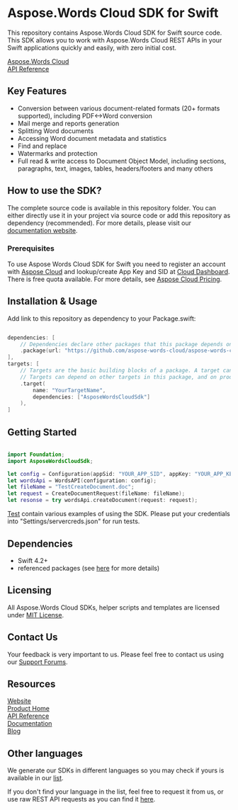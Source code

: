 # Aspose.Words Cloud SDK for Swift
This repository contains Aspose.Words Cloud SDK for Swift source code. This SDK allows you to work with Aspose.Words Cloud REST APIs in your Swift applications quickly and easily, with zero initial cost.

[Aspose.Words Cloud](https://products.aspose.cloud/words/family "Aspose.Words Cloud")  
[API Reference](https://apireference.aspose.cloud/words/)  

## Key Features
* Conversion between various document-related formats (20+ formats supported), including PDF<->Word conversion
* Mail merge and reports generation 
* Splitting Word documents
* Accessing Word document metadata and statistics
* Find and replace
* Watermarks and protection
* Full read & write access to Document Object Model, including sections, paragraphs, text, images, tables, headers/footers and many others

## How to use the SDK?
The complete source code is available in this repository folder. You can either directly use it in your project via source code or add this repository as dependency (recommended). For more details, please visit our [documentation website](https://docs.aspose.cloud/display/wordscloud/Available+SDKs).

### Prerequisites
To use Aspose Words Cloud SDK for Swift you need to register an account with [Aspose Cloud](https://www.aspose.cloud/) and lookup/create App Key and SID at [Cloud Dashboard](https://dashboard.aspose.cloud/#/apps). There is free quota available. For more details, see [Aspose Cloud Pricing](https://purchase.aspose.cloud/pricing).

## Installation & Usage
Add link to this repository as dependency to your Package.swift:

```swift

dependencies: [
    // Dependencies declare other packages that this package depends on.
    .package(url: "https://github.com/aspose-words-cloud/aspose-words-cloud-swift", from: "1.0.0"),
],
targets: [
    // Targets are the basic building blocks of a package. A target can define a module or a test suite.
    // Targets can depend on other targets in this package, and on products in packages which this package depends on.
    .target(
        name: "YourTargetName",
        dependencies: ["AsposeWordsCloudSdk"]
    ),
]

```

## Getting Started

```swift

import Foundation;
import AsposeWordsCloudSdk;

let config = Configuration(appSid: "YOUR_APP_SID", appKey: "YOUR_APP_KEY");
let wordsApi = WordsAPI(configuration: config);
let fileName = "TestCreateDocument.doc";
let request = CreateDocumentRequest(fileName: fileName);
let resonse = try wordsApi.createDocument(request: request);

```

[Test](Tests/AsposeWordsCloudSdkTests) contain various examples of using the SDK.
Please put your credentials into "Settings/servercreds.json" for run tests.

## Dependencies
- Swift 4.2+
- referenced packages (see [here](Package.swift) for more details)

## Licensing
 
All Aspose.Words Cloud SDKs, helper scripts and templates are licensed under [MIT License](https://github.com/aspose-words-cloud/aspose-words-cloud-swift/blob/master/LICENSE). 

## Contact Us
Your feedback is very important to us. Please feel free to contact us using our [Support Forums](https://forum.aspose.cloud/c/words).

## Resources
 
[Website](https://www.aspose.cloud/)  
[Product Home](https://products.aspose.cloud/words/family)  
[API Reference](https://apireference.aspose.cloud/words/)  
[Documentation](https://docs.aspose.cloud/display/wordscloud/Home)  
[Blog](https://blog.aspose.cloud/category/words/)  
 
## Other languages
We generate our SDKs in different languages so you may check if yours is available in our [list](https://github.com/aspose-words-cloud).
 
If you don't find your language in the list, feel free to request it from us, or use raw REST API requests as you can find it [here](https://products.aspose.cloud/words/curl).
